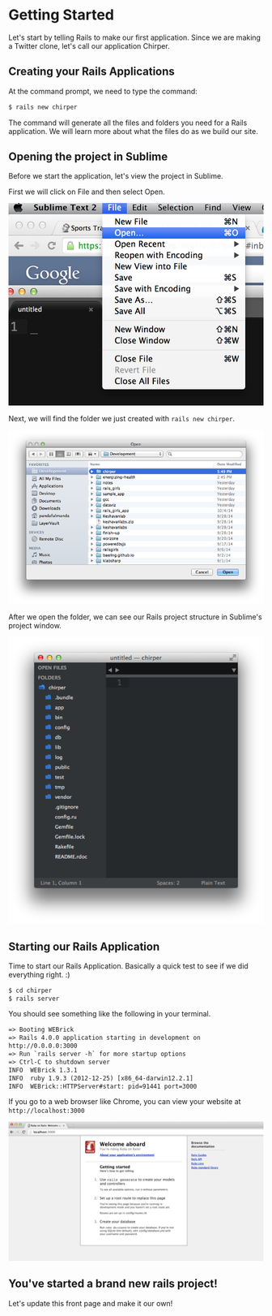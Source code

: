 # Getting Started

Let's start by telling Rails to make our first application.  Since we are making a Twitter clone, let's call our application Chirper.

## Creating your Rails Applications

At the command prompt, we need to type the command:

```bash
$ rails new chirper
```

The command will generate all the files and folders you need for a Rails application. We will learn more about what the files do as we build our site.

## Opening the project in Sublime

Before we start the application, let's view the project in Sublime.

First we will click on File and then select Open.

![](../images/sublime_open.png)

Next, we will find the folder we just created with `rails new chirper`.

![](../images/open_window.png)

After we open the folder, we can see our Rails project structure in Sublime's project window.

![](../images/sublime_folder.png)

## Starting our Rails Application

Time to start our Rails Application. Basically a quick test to see if we did everything right. :)

~~~
$ cd chirper
$ rails server
~~~

You should see something like the following in your terminal.

~~~
=> Booting WEBrick
=> Rails 4.0.0 application starting in development on http://0.0.0.0:3000
=> Run `rails server -h` for more startup options
=> Ctrl-C to shutdown server
INFO  WEBrick 1.3.1
INFO  ruby 1.9.3 (2012-12-25) [x86_64-darwin12.2.1]
INFO  WEBrick::HTTPServer#start: pid=91441 port=3000
~~~

If you go to a web browser like Chrome, you can view your website at `http://localhost:3000`

![](../images/rails_new_site.png)

## You've started a brand new rails project!

Let's update this front page and make it our own!
